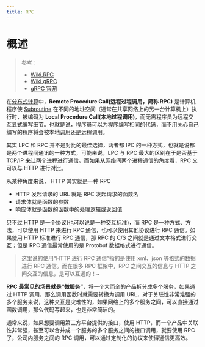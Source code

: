```yaml
---
title: RPC
---
```


# 概述

> 参考：
>
> - [Wiki,RPC](https://en.wikipedia.org/wiki/Remote_procedure_call)
> - [Wiki,gRPC](https://en.wikipedia.org/wiki/GRPC)
> - [gRPC 官网](https://grpc.io/)

在[分布式计算](https://en.wikipedia.org/wiki/Distributed_computing)中，**Remote Procedure Call(远程过程调用，简称 RPC)** 是计算机程序使 [Subroutine](docs/2.编程/解谜计算机科学/Function/Function.md) 在不同的地址空间（通常在共享网络上的另一台计算机上）执行时，被编码为 **Local Procedure Call(本地过程调用)**，而无需程序员为远程交互显式编写细节。也就是说，程序员可以为程序编写相同的代码，而不用关心自己编写的程序将会被本地调用还是远程调用。

其实 LPC 和 RPC 并不是对比的最佳选择，两者都 IPC 的一种方式，也就是说都是两个进程间通讯的一种方式，可能来说，LPC 与 RPC 最大的区别在于是否基于 TCP/IP 来让两个进程进行通信。而如果从网络间两个进程通信的角度看，RPC 又可以与 HTTP 进行对比。

从某种角度来说， HTTP 其实就是一种 RPC

- HTTP 发起请求的 URL 就是 RPC 发起请求的函数名
- 请求体就是函数的参数
- 响应体就是函数的函数中的处理逻辑或返回值

只不过 HTTP 是一个协议(也可以说是一种交互标准)，而 RPC 是一种方式、方法，可以使用 HTTP 来进行 RPC 通信，也可以使用其他协议进行 RPC 通信。如果使用 HTTP 标准进行 RPC 通信，那 RPC 的 C/S 之间就是通过文本格式进行交互；但是 RPC 通信最常使用的是 Protobuf 数据格式进行通信。

> 这里说的使用“HTTP 进行 RPC 通信”指的是使用 xml、json 等格式的数据进行 RPC 通信。而在很多 RPC 框架中，RPC 之间交互的信息与 HTTP 之间交互的信息，是可以互通的！~

**RPC 最常见的场景就是“微服务”**，将一个大而全的产品拆分成多个服务，如果通过 HTTP 调用，那么调用函数时就需要转换为调用 URL，对于关联性非常难强的多个服务来说，这种交互是灾难性的，如果网络上的多个服务之间，可以直接通过函数调用，那么代码写起来，也是非常简洁的。

通常来说，如果想要调用第三方平台提供的接口，使用 HTTP，而一个产品中关联性非常强，甚至可以合并成一个服务的多个服务之间的接口调用，就要使用 RPC 了，公司内服务之间的 RPC 调用，可以通过定制化的协议来使得通信更高效。
